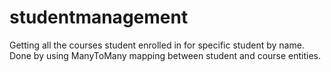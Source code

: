 # studentmanagement
Getting all the courses student enrolled in for specific student by name.
Done by using ManyToMany mapping between student and course entities.
